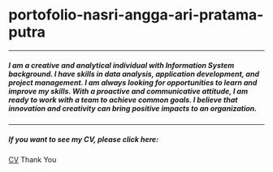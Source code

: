 # portofolio-nasri-angga-ari-pratama-putra
---
##### I am a creative and analytical individual with Information System background. I have skills in data analysis, application development, and project management. I am always looking for opportunities to learn and improve my skills. With a proactive and communicative attitude, I am ready to work with a team to achieve common goals. I believe that innovation and creativity can bring positive impacts to an organization.
---
##### If you want to see my CV, please click here:
[CV](https://github.com/Nasri-Angga-Ari-Pratama-Putra/portofolio-nasri-angga-ari-pratama-putra/blob/main/CV-pdf/cv-nasri_angga_ari_pratama_putra%20(6).pdf)
Thank You
